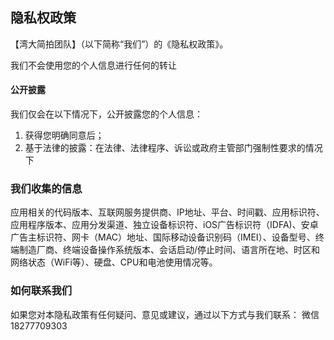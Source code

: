 ## 隐私权政策
【湾大简拍团队】（以下简称“我们”）的《隐私权政策》。

我们不会使用您的个人信息进行任何的转让

#### 公开披露
我们仅会在以下情况下，公开披露您的个人信息：
1. 获得您明确同意后；
2. 基于法律的披露：在法律、法律程序、诉讼或政府主管部门强制性要求的情况下

### 我们收集的信息
应用相关的代码版本、互联网服务提供商、IP地址、平台、时间戳、应用标识符、应用程序版本、应用分发渠道、独立设备标识符、iOS广告标识符（IDFA)、安卓广告主标识符、网卡（MAC）地址、国际移动设备识别码（IMEI）、设备型号、终端制造厂商、终端设备操作系统版本、会话启动/停止时间、语言所在地、时区和网络状态（WiFi等）、硬盘、CPU和电池使用情况等。


### 如何联系我们
如果您对本隐私政策有任何疑问、意见或建议，通过以下方式与我们联系：
微信 18277709303

